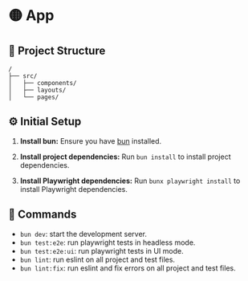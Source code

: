 # 🟡 App

## 🚀 Project Structure

```text
/
├── src/
│   ├── components/
│   ├── layouts/
│   └── pages/
```

## ⚙️ Initial Setup 

1. **Install bun:**
   Ensure you have [bun](https://bun.sh/) installed.

2. **Install project dependencies:**
   Run `bun install` to install project dependencies.

3. **Install Playwright dependencies:**
   Run `bunx playwright install` to install Playwright dependencies.

## 🧞 Commands

- `bun dev`: start the development server.
- `bun test:e2e`: run playwright tests in headless mode.
- `bun test:e2e:ui`: run playwright tests in UI mode.
- `bun lint`: run eslint on all project and test files.
- `bun lint:fix`: run eslint and fix errors on all project and test files.
